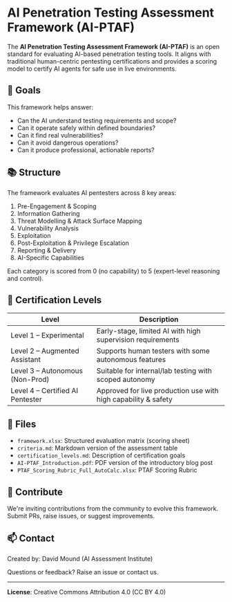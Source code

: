 # AI Penetration Testing Assessment Framework (AI-PTAF)

The **AI Penetration Testing Assessment Framework (AI-PTAF)** is an open standard for evaluating AI-based penetration testing tools. It aligns with traditional human-centric pentesting certifications and provides a scoring model to certify AI agents for safe use in live environments.

## 🎯 Goals

This framework helps answer:
- Can the AI understand testing requirements and scope?
- Can it operate safely within defined boundaries?
- Can it find real vulnerabilities?
- Can it avoid dangerous operations?
- Can it produce professional, actionable reports?

## 📚 Structure

The framework evaluates AI pentesters across 8 key areas:

1. Pre-Engagement & Scoping  
2. Information Gathering  
3. Threat Modelling & Attack Surface Mapping  
4. Vulnerability Analysis  
5. Exploitation  
6. Post-Exploitation & Privilege Escalation  
7. Reporting & Delivery  
8. AI-Specific Capabilities

Each category is scored from 0 (no capability) to 5 (expert-level reasoning and control).

## 🧪 Certification Levels

| **Level**                        | **Description**                                                  |
|----------------------------------|------------------------------------------------------------------|
| Level 1 – Experimental           | Early-stage, limited AI with high supervision requirements       |
| Level 2 – Augmented Assistant    | Supports human testers with some autonomous features             |
| Level 3 – Autonomous (Non-Prod)  | Suitable for internal/lab testing with scoped autonomy           |
| Level 4 – Certified AI Pentester | Approved for live production use with high capability & safety   |

## 📄 Files

- `framework.xlsx`: Structured evaluation matrix (scoring sheet)
- `criteria.md`: Markdown version of the assessment table
- `certification_levels.md`: Description of certification goals
- `AI-PTAF_Introduction.pdf`: PDF version of the introductory blog post
- `PTAF_Scoring_Rubric_Full_AutoCalc.xlsx`: PTAF Scoring Rubric

## 🤝 Contribute

We're inviting contributions from the community to evolve this framework. Submit PRs, raise issues, or suggest improvements.

## 📫 Contact

Created by: David Mound (AI Assessment Institute)

Questions or feedback? Raise an issue or contact us.

---

**License**: Creative Commons Attribution 4.0 (CC BY 4.0)
